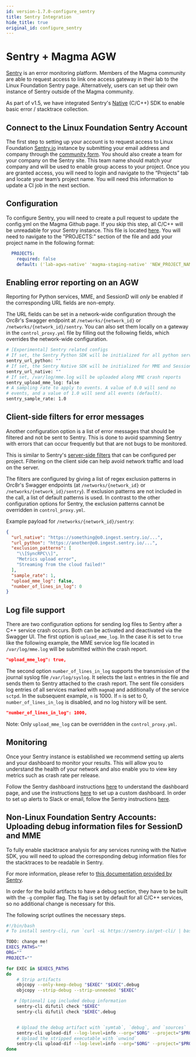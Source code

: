 ```yaml
---
id: version-1.7.0-configure_sentry
title: Sentry Integration
hide_title: true
original_id: configure_sentry
---
```


# Sentry + Magma AGW

[Sentry](https://sentry.io/welcome/) is an error monitoring platform. Members of the Magma community are able to request access to link one access gateway in their lab to the Linux Foundation Sentry page. Alternatively, users can set up their own instance of Sentry outside of the Magma community.

As part of v1.5, we have integrated Sentry's [Native](https://docs.sentry.io/platforms/native/) (C/C++) SDK to enable basic error / stacktrace collection.

## Connect to the Linux Foundation Sentry Account

The first step to setting up your account is to request access to Linux Foundation [Sentry.io](http://Sentry.io) instance by submitting your email address and company through the [community form](https://docs.google.com/forms/d/e/1FAIpQLSeJMWecw9An5-aYv0US8Fc_PDO7kUMx4Pky13S_3LhFJkge_g/viewform). You should also create a team for your company on the Sentry site. This team name should match your company and will be used to enable group access to your project. Once you are granted access, you will need to login and navigate to the “Projects” tab and locate your team’s project name. You will need this information to update a CI job in the next section.

## Configuration

To configure Sentry, you will need to create a pull request to update the config.yml on the Magma Github page. If you skip this step, all C/C++ will be unreadable for your Sentry instance. This file is located [here](https://github.com/magma/magma/blob/master/.github/workflows/composite/sentry-create-and-upload-artifacts/action.yml#L19). You will need to navigate to the "PROJECTS:" section of the file and add your project name in the following format:

```yaml
  PROJECTS:
    required: false
    default: ('lab-agws-native' 'magma-staging-native' 'NEW_PROJECT_NAME')
```

## Enabling error reporting on an AGW

Reporting for Python services, MME, and SessionD will *only* be enabled if the corresponding URL fields are non-empty.

The URL fields can be set in a network-wide configuration through the Orc8r's Swagger endpoint at `/networks/{network_id}` or `/networks/{network_id}/sentry`. You can also set them locally on a gateway in the `control_proxy.yml` file by filling out the following fields, which overrides the network-wide configuration.

```bash
# [Experimental] Sentry related configs
# If set, the Sentry Python SDK will be initialized for all python services
sentry_url_python: ""
# If set, the Sentry Native SDK will be initialized for MME and SessionD
sentry_url_native: ""
# If set, /var/log/mme.log will be uploaded along MME crash reports
sentry_upload_mme_log: false
# A sampling rate to apply to events. A value of 0.0 will send no
# events, and a value of 1.0 will send all events (default).
sentry_sample_rate: 1.0
```

## Client-side filters for error messages

Another configuration option is a list of error messages that should be filtered and not be sent to Sentry. This is done to avoid spamming Sentry with errors that can occur frequently but that are not bugs to be monitored.

This is similar to Sentry's [server-side filters](https://docs.sentry.io/product/accounts/quotas/#inbound-data-filters) that can be configured per project. Filtering on the client side can help avoid network traffic and load on the server.

The filters are configured by giving a list of regex exclusion patterns in Orc8r's Swagger endpoints (at `/networks/{network_id}` or `/networks/{network_id}/sentry`). If exclusion patterns are not included in the call, a list of default patterns is used. In contrast to the other configuration options for Sentry, the exclusion patterns cannot be overridden in `control_proxy.yml`.

Example payload for `/networks/{network_id}/sentry`:

```json
{
  "url_native": "https://something@o0.ingest.sentry.io/...",
  "url_python": "https://another@o0.ingest.sentry.io/...",
  "exclusion_patterns": [
    "\\[SyncRPC\\]",
    "Metrics upload error",
    "Streaming from the cloud failed!"
  ],
  "sample_rate": 1,
  "upload_mme_log": false,
  "number_of_lines_in_log": 0
}
```

## Log file support

There are two configuration options for sending log files to Sentry after a C++ service crash occurs. Both can be activated and deactivated via the Swagger UI. The first option is `upload_mme_log`. In the case it is set to `true` like the following example, the MME service log file located in `/var/log/mme.log` will be submitted within the crash report.

```json
"upload_mme_log": true,
```

The second option `number_of_lines_in_log` supports the transmission of the journal syslog file `/var/log/syslog`. It selects the last `n` entries in the file and sends them to Sentry attached to the crash report. The sent file considers log entries of all services marked with `magma@` and additionally of the service `sctpd`. In the subsequent example, `n` is 1000. If `n` is set to 0, `number_of_lines_in_log` is disabled, and no log history will be sent.

```json
"number_of_lines_in_log": 1000, 
```

Note: Only `upload_mme_log` can be overridden in the `control_proxy.yml`.

## Monitoring

Once your Sentry instance is established we recommend setting up alerts and your dashboard to monitor your results. This will allow you to understand the health of your network and also enable you to view key metrics such as crash rate per release.

Follow the Sentry dashboard instructions [here](https://docs.sentry.io/product/dashboards/) to understand the dashboard page, and use the instructions [here](https://docs.sentry.io/product/dashboards/custom-dashboards/) to set up a custom dashboard. In order to set up alerts to Slack or email, follow the Sentry instructions [here](https://docs.sentry.io/product/alerts/).

## Non-Linux Foundation Sentry Accounts: Uploading debug information files for SessionD and MME

To fully enable stacktrace analysis for any services running with the Native SDK, you will need to upload the corresponding debug information files for the stacktraces to be readable in Sentry.

For more information, please refer to [this documentation provided by Sentry](https://docs.sentry.io/platforms/android/data-management/debug-files/).

In order for the build artifacts to have a debug section, they have to be built with the `-g` compiler flag. The flag is set by default for all C/C++ services, so no additional change is necessary for this.

The following script outlines the necessary steps.

```bash
#!/bin/bash
# To install sentry-cli, run `curl -sL https://sentry.io/get-cli/ | bash`

TODO: change me!
EXECS_PATHS=""
ORG=""
PROJECT=""

for EXEC in $EXECS_PATHS
do
    # Strip artifacts
    objcopy --only-keep-debug "$EXEC" "$EXEC".debug
    objcopy --strip-debug --strip-unneeded "$EXEC"

   # [Optional] Log included debug information
    sentry-cli difutil check "$EXEC"
    sentry-cli difutil check "$EXEC".debug


    # Upload the debug artifact with `symtab`, `debug`, and `sources`
    sentry-cli upload-dif --log-level=info --org="$ORG" --project="$PROJECT" --include-sources  "$EXEC".debug
    # Upload the stripped executable with `unwind`
    sentry-cli upload-dif --log-level=info --org="$ORG" --project="$PROJECT" "$EXEC"
done
```
